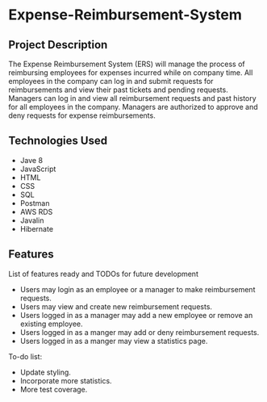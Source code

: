# Expense-Reimbursement-System

## Project Description

The Expense Reimbursement System (ERS) will manage the process of reimbursing employees for expenses incurred while on company time. All employees in the company can log in and submit requests for reimbursements and view their past tickets and pending requests. Managers can log in and view all reimbursement requests and past history for all employees in the company. Managers are authorized to approve and deny requests for expense reimbursements.

## Technologies Used

* Jave 8
* JavaScript
* HTML
* CSS
* SQL
* Postman
* AWS RDS
* Javalin
* Hibernate

## Features

List of features ready and TODOs for future development
* Users may login as an employee or a manager to make reimbursement requests.
* Users may view and create new reimbursement requests.
* Users logged in as a manager may add a new employee or remove an existing employee.
* Users logged in as a manger may add or deny reimbursement requests.
* Users logged in as a manger may view a statistics page.

To-do list:
* Update styling.
* Incorporate more statistics.
* More test coverage.
